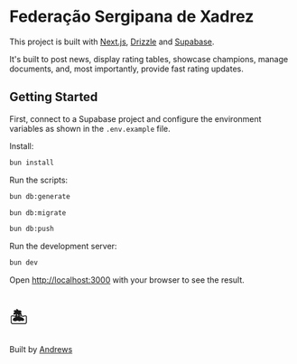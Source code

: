# Federação Sergipana de Xadrez

This project is built with [Next.js](https://nextjs.org), [Drizzle](https://orm.drizzle.team/docs/get-started) and [Supabase](https://supabase.com/).

It's built to post news, display rating tables, showcase champions, manage documents, and, most importantly, provide fast rating updates.

## Getting Started

First, connect to a Supabase project and configure the environment variables as shown in the `.env.example` file.

Install:

```bash
bun install
```

Run the scripts:

```bash
bun db:generate

bun db:migrate

bun db:push
```

Run the development server:

```bash
bun dev
```

Open [http://localhost:3000](http://localhost:3000) with your browser to see the result.

# 🏝️

Built by [Andrews](https://ndrws.com/)